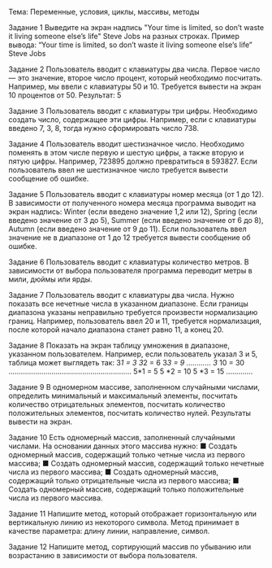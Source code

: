 Тема: Переменные, условия, циклы,
массивы, методы

Задание 1
Выведите на экран надпись "Your time is limited, so
don’t waste it living someone else’s life" Steve Jobs на разных
строках. Пример вывода:
“Your time is limited,
  so don’t waste it
    living someone else’s life”
      Steve Jobs
      
Задание 2
Пользователь вводит с клавиатуры два числа. Первое
число — это значение, второе число процент, который
необходимо посчитать. Например, мы ввели с клавиатуры
50 и 10. Требуется вывести на экран 10 процентов от 50.
Результат: 5

Задание 3
Пользователь вводит с клавиатуры три цифры. Необходимо создать число, содержащее эти цифры. Например,
если с клавиатуры введено 7, 3, 8, тогда нужно сформировать число 738.

Задание 4
Пользователь вводит шестизначное число. Необходимо
поменять в этом числе первую и шестую цифры, а также
вторую и пятую цифры.
Например, 723895 должно превратиться в 593827.
Если пользователь ввел не шестизначное число требуется вывести сообщение об ошибке.

Задание 5
Пользователь вводит с клавиатуры номер месяца (от
1 до 12). В зависимости от полученного номера месяца
программа выводит на экран надпись: Winter (если введено
значение 1,2 или 12), Spring (если введено значение от 3
до 5), Summer (если введено значение от 6 до 8), Autumn
(если введено значение от 9 до 11).
Если пользователь ввел значение не в диапазоне от 1
до 12 требуется вывести сообщение об ошибке.

Задание 6
Пользователь вводит с клавиатуры количество метров. В зависимости от выбора пользователя программа
переводит метры в мили, дюймы или ярды.

Задание 7
Пользователь вводит с клавиатуры два числа. Нужно
показать все нечетные числа в указанном диапазоне. Если
границы диапазона указаны неправильно требуется произвести нормализацию границ. Например, пользователь
ввел 20 и 11, требуется нормализация, после которой
начало диапазона станет равно 11, а конец 20.

Задание 8
Показать на экран таблицу умножения в диапазоне,
указанном пользователем. Например, если пользователь
указал 3 и 5, таблица может выглядеть так:
3*1 = 3 3*2 = 6 3*3 = 9 ………… 3* 10 = 30
……………………………………………………
5*1 = 5 5 *2 = 10 5 *3 = 15 ………….

Задание 9
В одномерном массиве, заполненном случайными
числами, определить минимальный и максимальный
элементы, посчитать количество отрицательных элементов, посчитать количество положительных элементов, посчитать количество нулей. Результаты вывести
на экран.

Задание 10
Есть одномерный массив, заполненный случайными
числами. На основании данных этого массива нужно:
■ Создать одномерный массив, содержащий только
четные числа из первого массива;
■ Создать одномерный массив, содержащий только
нечетные числа из первого массива;
■ Создать одномерный массив, содержащий только
отрицательные числа из первого массива;
■ Создать одномерный массив, содержащий только
положительные числа из первого массива.

Задание 11
Напишите метод, который отображает горизонтальную или вертикальную линию из некоторого символа.
Метод принимает в качестве параметра: длину линии,
направление, символ.

Задание 12
Напишите метод, сортирующий массив по убыванию
или возрастанию в зависимости от выбора пользователя.
